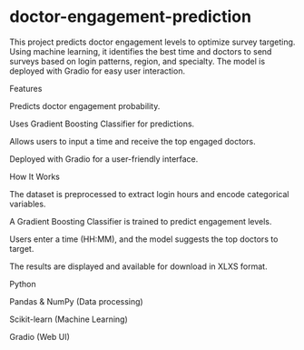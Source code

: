 # doctor-engagement-prediction
This project predicts doctor engagement levels to optimize survey targeting. Using machine learning, it identifies the best time and doctors to send surveys based on login patterns, region, and specialty. The model is deployed with Gradio for easy user interaction.

Features

Predicts doctor engagement probability.

Uses Gradient Boosting Classifier for predictions.

Allows users to input a time and receive the top engaged doctors.

Deployed with Gradio for a user-friendly interface.


How It Works

The dataset is preprocessed to extract login hours and encode categorical variables.

A Gradient Boosting Classifier is trained to predict engagement levels.

Users enter a time (HH:MM), and the model suggests the top doctors to target.

The results are displayed and available for download in XLXS format.

Python

Pandas & NumPy (Data processing)

Scikit-learn (Machine Learning)

Gradio (Web UI)

